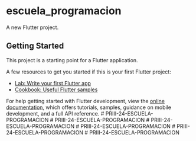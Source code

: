 # escuela_programacion

A new Flutter project.

## Getting Started

This project is a starting point for a Flutter application.

A few resources to get you started if this is your first Flutter project:

- [Lab: Write your first Flutter app](https://docs.flutter.dev/get-started/codelab)
- [Cookbook: Useful Flutter samples](https://docs.flutter.dev/cookbook)

For help getting started with Flutter development, view the
[online documentation](https://docs.flutter.dev/), which offers tutorials,
samples, guidance on mobile development, and a full API reference.
#   P R I I I - 2 4 - E S C U E L A - P R O G R A M A C I O N  
 #   P R I I I - 2 4 - E S C U E L A - P R O G R A M A C I O N  
 #   P R I I I - 2 4 - E S C U E L A - P R O G R A M A C I O N  
 #   P R I I I - 2 4 - E S C U E L A - P R O G R A M A C I O N  
 #   P R I I I - 2 4 - E S C U E L A - P R O G R A M A C I O N  
 #   P R I I I - 2 4 - E S C U E L A - P R O G R A M A C I O N  
 